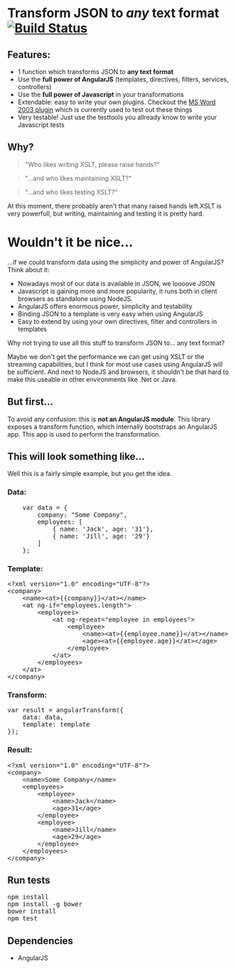 # Transform JSON to *any* text format [![Build Status](https://travis-ci.org/TimSchlechter/angular-transform.png?branch=master)](https://travis-ci.org/TimSchlechter/angular-transform)

## Features:
* 1 function which transforms JSON to __any text format__
* Use the __full power of AngularJS__ (templates, directives, filters, services, controllers)
* Use the __full power of Javascript__ in your transformations
* Extendable: easy to write your own plugins. Checkout the [MS Word 2003 plugin](https://github.com/TimSchlechter/angular-transform-msword2003) which is currently used to test out these things
* Very testable! Just use the testtools you allready know to write your Javascript tests

## Why?
<blockquote>"Who likes writing XSLT, please raise hands?"</blockquote>
<blockquote>"...and who likes maintaining XSLT?"</blockquote>
<blockquote>"...and who likes testing XSLT?"</blockquote>

At this moment, there probably aren't that many raised hands left.XSLT is very powerfull, but writing, maintaining and testing it is pretty hard.

# Wouldn't it be nice...
...if we could transform data using the simplicity and power of AngularJS? Think about it:

* Nowadays most of our data is available in JSON, we loooove JSON
* Javascript is gaining more and more popularity, it runs both in client browsers as standalone using NodeJS.
* AngularJS offers enormous power, simplicity and testability
* Binding JSON to a template is very easy when using AngularJS
* Easy to extend by using your own directives, filter and controllers in templates

Why not trying to use all this stuff to transform JSON to... any text format?

Maybe we don't get the performance we can get using XSLT or the streaming capabilities, but I think for most use cases using AngularJS will be sufficient. And next to NodeJS and browsers, it shouldn't be that hard to make this useable in other environments like .Net or Java.

## But first...
To avoid any confusion: this is __not an AngularJS module__. This library exposes a transform function, which internally bootstraps an AngularJS app. This app is used to perform the transformation.

## This will look something like...
Well this is a fairly simple example, but you get the idea.

### Data:
<pre>
	var data = {
		company: "Some Company",
		employees: [
			{ name: 'Jack', age: '31'},
			{ name: 'Jill', age: '29'}
		]
	};
</pre>

### Template:
<pre>
&lt;?xml version="1.0" encoding="UTF-8"?&gt;
&lt;company&gt;
	&lt;name&gt;&lt;at&gt;{{company}}&lt;/at&gt;&lt;/name&gt;
	&lt;at ng-if="employees.length"&gt;
		&lt;employees&gt;
			&lt;at ng-repeat="employee in employees"&gt;
				&lt;employee&gt;
					&lt;name&gt;&lt;at&gt;{{employee.name}}&lt;/at&gt;&lt;/name&gt;
					&lt;age&gt;&lt;at&gt;{{employee.age}}&lt;/at&gt;&lt;/age&gt;
				&lt;/employee&gt;
			&lt;/at&gt;
		&lt;/employees&gt;
	&lt;/at&gt;
&lt;/company&gt;
</pre>

### Transform:
<pre>
var result = angularTransform({
    data: data,
    template: template
});
</pre>

### Result:
<pre>
&lt;?xml version="1.0" encoding="UTF-8"?&gt;
&lt;company&gt;
	&lt;name&gt;Some Company&lt;/name&gt;
	&lt;employees&gt;
		&lt;employee&gt;
			&lt;name&gt;Jack&lt;/name&gt;
			&lt;age&gt;31&lt;/age&gt;
		&lt;/employee&gt;
		&lt;employee&gt;
			&lt;name&gt;Jill&lt;/name&gt;
			&lt;age&gt;29&lt;/age&gt;
		&lt;/employee&gt;
	&lt;/employees&gt;
&lt;/company&gt;
</pre>

## Run tests
<pre>
npm install 
npm install -g bower
bower install
npm test
</pre>

## Dependencies
* AngularJS